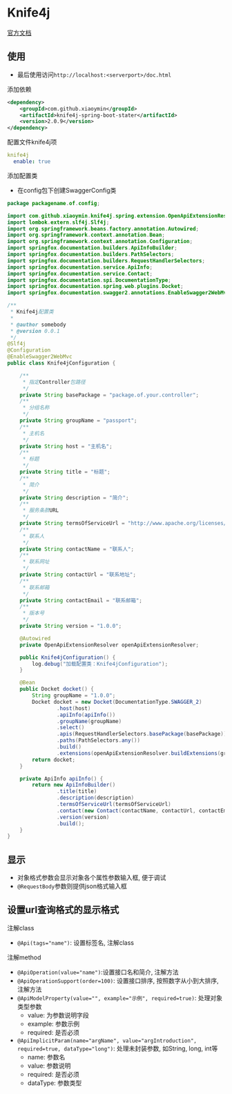 # Knife4j

[官方文档](doc.xiaominfo.com/guide/)

## 使用

- 最后使用访问`http://localhost:<serverport>/doc.html`

添加依赖

```xml
<dependency>
    <groupId>com.github.xiaoymin</groupId>
    <artifactId>knife4j-spring-boot-stater</artifactId>
    <version>2.0.9</version>
</dependency>
```

配置文件knife4j项

```yaml
knife4j
  enable: true
```

添加配置类

- 在config包下创建SwaggerConfig类

```java
package packagename.of.config;

import com.github.xiaoymin.knife4j.spring.extension.OpenApiExtensionResolver;
import lombok.extern.slf4j.Slf4j;
import org.springframework.beans.factory.annotation.Autowired;
import org.springframework.context.annotation.Bean;
import org.springframework.context.annotation.Configuration;
import springfox.documentation.builders.ApiInfoBuilder;
import springfox.documentation.builders.PathSelectors;
import springfox.documentation.builders.RequestHandlerSelectors;
import springfox.documentation.service.ApiInfo;
import springfox.documentation.service.Contact;
import springfox.documentation.spi.DocumentationType;
import springfox.documentation.spring.web.plugins.Docket;
import springfox.documentation.swagger2.annotations.EnableSwagger2WebMvc;

/**
 * Knife4j配置类
 *
 * @author somebody
 * @version 0.0.1
 */
@Slf4j
@Configuration
@EnableSwagger2WebMvc
public class Knife4jConfiguration {

    /**
     * 指定Controller包路径
     */
    private String basePackage = "package.of.your.controller";
    /**
     * 分组名称
     */
    private String groupName = "passport";
    /**
     * 主机名
     */
    private String host = "主机名";
    /**
     * 标题
     */
    private String title = "标题";
    /**
     * 简介
     */
    private String description = "简介";
    /**
     * 服务条款URL
     */
    private String termsOfServiceUrl = "http://www.apache.org/licenses/LICENSE-2.0";
    /**
     * 联系人
     */
    private String contactName = "联系人";
    /**
     * 联系网址
     */
    private String contactUrl = "联系地址";
    /**
     * 联系邮箱
     */
    private String contactEmail = "联系邮箱";
    /**
     * 版本号
     */
    private String version = "1.0.0";

    @Autowired
    private OpenApiExtensionResolver openApiExtensionResolver;

    public Knife4jConfiguration() {
        log.debug("加载配置类：Knife4jConfiguration");
    }

    @Bean
    public Docket docket() {
        String groupName = "1.0.0";
        Docket docket = new Docket(DocumentationType.SWAGGER_2)
                .host(host)
                .apiInfo(apiInfo())
                .groupName(groupName)
                .select()
                .apis(RequestHandlerSelectors.basePackage(basePackage))
                .paths(PathSelectors.any())
                .build()
                .extensions(openApiExtensionResolver.buildExtensions(groupName));
        return docket;
    }

    private ApiInfo apiInfo() {
        return new ApiInfoBuilder()
                .title(title)
                .description(description)
                .termsOfServiceUrl(termsOfServiceUrl)
                .contact(new Contact(contactName, contactUrl, contactEmail))
                .version(version)
                .build();
    }
}
```


## 显示

- 对象格式参数会显示对象各个属性参数输入框, 便于调试
- `@RequestBody`参数则提供json格式输入框

## 设置url查询格式的显示格式

注解class

- `@Api(tags="name")`: 设置标签名, 注解class

注解method

- `@ApiOperation(value="name")`:设置接口名和简介, 注解方法
- `@ApiOperationSupport(order=100)`: 设置接口排序, 按照数字从小到大排序, 注解方法
- `@ApiModelProperty(value="", example="示例", required=true)`: 处理对象类型参数
  - value: 为参数说明字段
  - example: 参数示例
  - required: 是否必须
- `@ApiImplicitParam(name="argName", value="argIntroduction", required=true, dataType="long")`: 处理未封装参数, 如String, long, int等 
  - name: 参数名
  - value: 参数说明
  - required: 是否必须
  - dataType: 参数类型